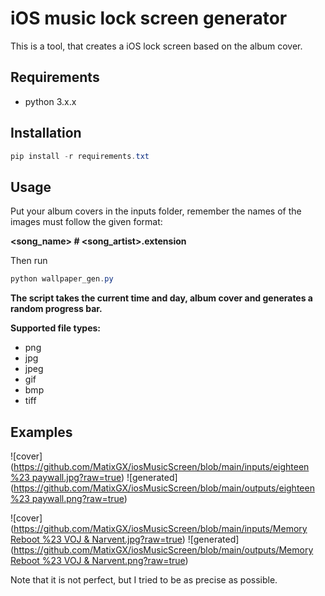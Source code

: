 # iOS music lock screen generator

This is a tool, that creates a iOS lock screen based on the album cover.

## Requirements

- python 3.x.x

## Installation

```powershell
pip install -r requirements.txt
```

## Usage

Put your album covers in the inputs folder, remember the names of the images must follow the given format: 

**<song_name> # <song_artist>.extension**

Then run
```powershell
python wallpaper_gen.py
```

**The script takes the current time and day, album cover and generates a random progress bar.**

**Supported file types:**

- png
- jpg
- jpeg
- gif
- bmp
- tiff

## Examples

![cover]([https://github.com/MatixGX/iosMusicScreen/blob/main/inputs/eighteen %23 paywall.jpg?raw=true](https://github.com/MatixGX/iosMusicScreen/blob/main/inputs/eighteen%20%23%20paywall.jpg?raw=true))
![generated]([https://github.com/MatixGX/iosMusicScreen/blob/main/outputs/eighteen %23 paywall.png?raw=true](https://github.com/MatixGX/iosMusicScreen/blob/main/outputs/eighteen%20%23%20paywall.png?raw=true))

![cover]([https://github.com/MatixGX/iosMusicScreen/blob/main/inputs/Memory Reboot %23 VOJ & Narvent.jpg?raw=true](https://github.com/MatixGX/iosMusicScreen/blob/main/inputs/Memory%20Reboot%20%23%20VOJ%20&%20Narvent.jpg?raw=true))
![generated]([https://github.com/MatixGX/iosMusicScreen/blob/main/outputs/Memory Reboot %23 VOJ & Narvent.png?raw=true](https://github.com/MatixGX/iosMusicScreen/blob/main/outputs/Memory%20Reboot%20%23%20VOJ%20&%20Narvent.png?raw=true))

Note that it is not perfect, but I tried to be as precise as possible.
